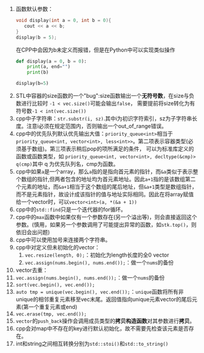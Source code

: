 1. 函数默认参数：
    ```cpp
    void display(int a = 0, int b = 0){
       cout << a << b;
    }
    display(b = 5);
    ```
    在CPP中会因为b未定义而报错，但是在Python中可以实现类似操作
    ```python
    def display(a = 0, b = 0):
        print(a, end="")
        print(b)

    display(b=5)
    ```
2. STL中容器的size函数的一个"bug":size函数输出一个**无符号数**，在size与负数进行比较时 `-1 < vec.size()`可能会输出`false`， 需要提前将size转化为有符号数`-1 < int(vec.size())`
3. cpp中子字符串：`str.substr(i, sz)`.其中i为初识字符索引，sz为子字符串长度。注意i必须在规定范围内，否则输出一个out_of_range错误。
4. cpp中的优先队列默认优先输出大值：`priority_queue<int>`相当于`priority_queue<int, vector<int>, less<int>>`。第二项表示容器类型(必须基于数组)。第三项表示稍后pop的项所满足的条件， 可以为标准库定义的函数或函数类型，如 `priority_queue<int, vector<int>, decltype(&cmp)> q(cmp)`其中 q 为优先队列名，cmp为函数。
5. cpp中如果`a`是一个array，那么`a`指的是指向首元素的指针，而`&a`类似于表示整个数组的指针,但两者包含的地址均为首元素地址。因此`a+1`指的是该数组第二个元素的地址，而`&a+1`相当于这个数组的尾后地址，但`&a+1`类型是数组指针，而不是元素指针，故设计成该指针的值与地址实际相同。因此在将array赋值给一个vector时，可以`vector<int>(a, *(&a + 1))`
6. cpp中的`std::find`只是一个迭代器的for循环。
7. cpp中的`max`函数中如果仅有一个参数存在(另一个溢出等)，则会直接返回这个参数。(慎用，如果另一个参数调用了可能提出异常的函数，如`stk.top()`，则依旧会出问题)
8. cpp中可以使用加号来连接两个字符串。
9. cpp中对定义但未初始化的vector：
   1.  `vec.resize(length, 0);`：初始化为length长度的全0 vector
   2.  `vec.assign(nums.begin(), nums.end());`：做一个`nums`的备份
10. vector去重：
   1.  `vec.assign(nums.begin(), nums.end());`：做一个`nums`的备份
   2.  `sort(vec.begin(), vec.end());`
   3.  `auto tmp = unique(vec.begin(), vec.end());`：`unique`函数将所有非unique的相邻重复元素移至vec末尾。返回值指向unique元素vector的尾后元素(第一个重复元素或end)
   4.  `vec.erase(tmp, vec.end());`
11. `vector`的`push_back`操作会调用成员类型的**拷贝构造函数**对其参数进行**拷贝**。
12. cpp会对map中不存在的key进行默认初始化，故不需要先检查该元素是否存在。
13. int和string之间相互转换分别为`std::stoi()`和`std::to_string()`